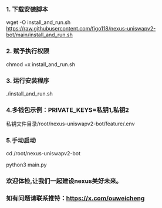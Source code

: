### 1. 下载安装脚本
wget -O install_and_run.sh https://raw.githubusercontent.com/figo118/nexus-uniswapv2-bot/main/install_and_run.sh

###  2. 赋予执行权限
chmod +x install_and_run.sh

###  3. 运行安装程序
./install_and_run.sh

### 4.多钱包示例：PRIVATE_KEYS=私钥1,私钥2
私钥文件目录/root/nexus-uniswapv2-bot/feature/.env

### 5.手动启动
cd /root/nexus-uniswapv2-bot

python3 main.py

### 欢迎体检,让我们一起建设nexus美好未来。

### 如有问题请联系推特：https://x.com/ouweicheng
